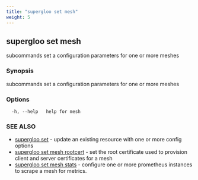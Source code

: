 ```yaml
---
title: "supergloo set mesh"
weight: 5
---
```

## supergloo set mesh

subcommands set a configuration parameters for one or more meshes

### Synopsis

subcommands set a configuration parameters for one or more meshes

### Options

```
  -h, --help   help for mesh
```

### SEE ALSO

* [supergloo set](../supergloo_set)	 - update an existing resource with one or more config options
* [supergloo set mesh rootcert](../supergloo_set_mesh_rootcert)	 - set the root certificate used to provision client and server certificates for a mesh
* [supergloo set mesh stats](../supergloo_set_mesh_stats)	 - configure one or more prometheus instances to scrape a mesh for metrics.

